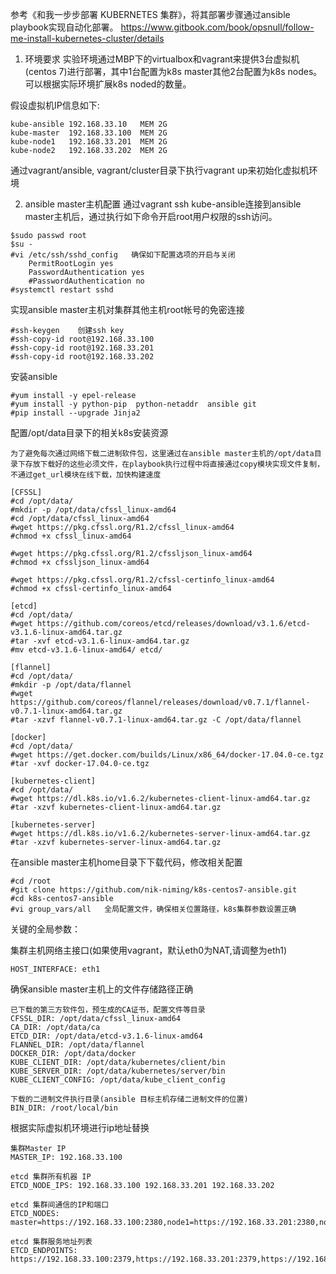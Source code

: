 参考《和我一步步部署 KUBERNETES 集群》，将其部署步骤通过ansible playbook实现自动化部署。
https://www.gitbook.com/book/opsnull/follow-me-install-kubernetes-cluster/details

1. 环境要求
实验环境通过MBP下的virtualbox和vagrant来提供3台虚拟机(centos 7)进行部署，其中1台配置为k8s master其他2台配置为k8s nodes。可以根据实际环境扩展k8s noded的数量。

假设虚拟机IP信息如下:
```
kube-ansible 192.168.33.10   MEM 2G
kube-master  192.168.33.100  MEM 2G
kube-node1   192.168.33.201  MEM 2G
kube-node2   192.168.33.202  MEM 2G
```
通过vagrant/ansible, vagrant/cluster目录下执行vagrant up来初始化虚拟机环境

2. ansible master主机配置
通过vagrant ssh kube-ansible连接到ansible master主机后，通过执行如下命令开启root用户权限的ssh访问。
```
$sudo passwd root
$su -
#vi /etc/ssh/sshd_config   确保如下配置选项的开启与关闭
    PermitRootLogin yes
    PasswordAuthentication yes
    #PasswordAuthentication no
#systemctl restart sshd
```
实现ansible master主机对集群其他主机root帐号的免密连接
```
#ssh-keygen    创建ssh key
#ssh-copy-id root@192.168.33.100
#ssh-copy-id root@192.168.33.201
#ssh-copy-id root@192.168.33.202
```
安装ansible
```
#yum install -y epel-release
#yum install -y python-pip  python-netaddr  ansible git
#pip install --upgrade Jinja2
```
配置/opt/data目录下的相关k8s安装资源
```
为了避免每次通过网络下载二进制软件包，这里通过在ansible master主机的/opt/data目录下存放下载好的这些必须文件，在playbook执行过程中将直接通过copy模块实现文件复制，不通过get_url模块在线下载，加快构建速度

[CFSSL]
#cd /opt/data/
#mkdir -p /opt/data/cfssl_linux-amd64
#cd /opt/data/cfssl_linux-amd64
#wget https://pkg.cfssl.org/R1.2/cfssl_linux-amd64
#chmod +x cfssl_linux-amd64

#wget https://pkg.cfssl.org/R1.2/cfssljson_linux-amd64
#chmod +x cfssljson_linux-amd64

#wget https://pkg.cfssl.org/R1.2/cfssl-certinfo_linux-amd64
#chmod +x cfssl-certinfo_linux-amd64

[etcd]
#cd /opt/data/
#wget https://github.com/coreos/etcd/releases/download/v3.1.6/etcd-v3.1.6-linux-amd64.tar.gz
#tar -xvf etcd-v3.1.6-linux-amd64.tar.gz
#mv etcd-v3.1.6-linux-amd64/ etcd/

[flannel]
#cd /opt/data/
#mkdir -p /opt/data/flannel
#wget https://github.com/coreos/flannel/releases/download/v0.7.1/flannel-v0.7.1-linux-amd64.tar.gz
#tar -xzvf flannel-v0.7.1-linux-amd64.tar.gz -C /opt/data/flannel

[docker]
#cd /opt/data/
#wget https://get.docker.com/builds/Linux/x86_64/docker-17.04.0-ce.tgz
#tar -xvf docker-17.04.0-ce.tgz

[kubernetes-client]
#cd /opt/data/
#wget https://dl.k8s.io/v1.6.2/kubernetes-client-linux-amd64.tar.gz
#tar -xzvf kubernetes-client-linux-amd64.tar.gz

[kubernetes-server]
#wget https://dl.k8s.io/v1.6.2/kubernetes-server-linux-amd64.tar.gz
#tar -xzvf kubernetes-server-linux-amd64.tar.gz

```
在ansible master主机home目录下下载代码，修改相关配置
```
#cd /root
#git clone https://github.com/nik-niming/k8s-centos7-ansible.git
#cd k8s-centos7-ansible
#vi group_vars/all   全局配置文件，确保相关位置路径，k8s集群参数设置正确
```
关键的全局参数：

集群主机网络主接口(如果使用vagrant，默认eth0为NAT,请调整为eth1)  
```
HOST_INTERFACE: eth1    
```

确保ansible master主机上的文件存储路径正确
```
已下载的第三方软件包，预生成的CA证书，配置文件等目录
CFSSL_DIR: /opt/data/cfssl_linux-amd64 
CA_DIR: /opt/data/ca
ETCD_DIR: /opt/data/etcd-v3.1.6-linux-amd64
FLANNEL_DIR: /opt/data/flannel
DOCKER_DIR: /opt/data/docker
KUBE_CLIENT_DIR: /opt/data/kubernetes/client/bin
KUBE_SERVER_DIR: /opt/data/kubernetes/server/bin 
KUBE_CLIENT_CONFIG: /opt/data/kube_client_config

下载的二进制文件执行目录(ansible 目标主机存储二进制文件的位置)
BIN_DIR: /root/local/bin
```

根据实际虚拟机环境进行ip地址替换
```
集群Master IP
MASTER_IP: 192.168.33.100

etcd 集群所有机器 IP
ETCD_NODE_IPS: 192.168.33.100 192.168.33.201 192.168.33.202

etcd 集群间通信的IP和端口
ETCD_NODES: master=https://192.168.33.100:2380,node1=https://192.168.33.201:2380,node2=https://192.168.33.202:2380

etcd 集群服务地址列表
ETCD_ENDPOINTS: https://192.168.33.100:2379,https://192.168.33.201:2379,https://192.168.33.202:2379
```


